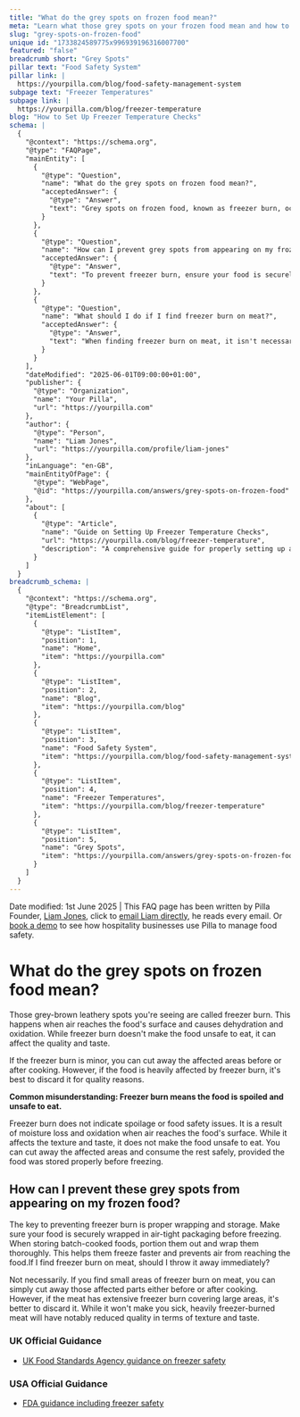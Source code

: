 ```yaml
---
title: "What do the grey spots on frozen food mean?"
meta: "Learn what those grey spots on your frozen food mean and how to prevent freezer burn from affecting your food's quality and taste."
slug: "grey-spots-on-frozen-food"
unique id: "1733824589775x996939196316007700"
featured: "false"
breadcrumb short: "Grey Spots"
pillar text: "Food Safety System"
pillar link: |
  https://yourpilla.com/blog/food-safety-management-system
subpage text: "Freezer Temperatures"
subpage link: |
  https://yourpilla.com/blog/freezer-temperature
blog: "How to Set Up Freezer Temperature Checks"
schema: |
  {
    "@context": "https://schema.org",
    "@type": "FAQPage",
    "mainEntity": [
      {
        "@type": "Question",
        "name": "What do the grey spots on frozen food mean?",
        "acceptedAnswer": {
          "@type": "Answer",
          "text": "Grey spots on frozen food, known as freezer burn, occur when air reaches the food's surface, causing dehydration and oxidation. Although freezer burn can alter the quality and taste of the food, it doesn't make it unsafe to eat. If freezer burn is minor, you can cut away the affected areas before or after cooking. However, heavily freezer-burned food should be discarded due to quality concerns."
        }
      },
      {
        "@type": "Question",
        "name": "How can I prevent grey spots from appearing on my frozen food?",
        "acceptedAnswer": {
          "@type": "Answer",
          "text": "To prevent freezer burn, ensure your food is securely wrapped in air-tight packaging before freezing. Wrapping food thoroughly and portioning batch-cooked foods properly helps them freeze faster and reduces the exposure to air, thus minimising the risk of freezer burn."
        }
      },
      {
        "@type": "Question",
        "name": "What should I do if I find freezer burn on meat?",
        "acceptedAnswer": {
          "@type": "Answer",
          "text": "When finding freezer burn on meat, it isn't necessary to immediately discard it. If there are small areas of freezer burn, you can cut these parts away before or after cooking. However, if there is extensive freezer burn covering larger areas, it is advisable to discard the meat. Despite not being harmful, heavily freezer-burned meat will have a significantly reduced quality in texture and taste."
        }
      }
    ],
    "dateModified": "2025-06-01T09:00:00+01:00",
    "publisher": {
      "@type": "Organization",
      "name": "Your Pilla",
      "url": "https://yourpilla.com"
    },
    "author": {
      "@type": "Person",
      "name": "Liam Jones",
      "url": "https://yourpilla.com/profile/liam-jones"
    },
    "inLanguage": "en-GB",
    "mainEntityOfPage": {
      "@type": "WebPage",
      "@id": "https://yourpilla.com/answers/grey-spots-on-frozen-food"
    },
    "about": [
      {
        "@type": "Article",
        "name": "Guide on Setting Up Freezer Temperature Checks",
        "url": "https://yourpilla.com/blog/freezer-temperature",
        "description": "A comprehensive guide for properly setting up and monitoring freezer temperatures to ensure food safety and prevent issues like freezer burn."
      }
    ]
  }
breadcrumb_schema: |
  {
    "@context": "https://schema.org",
    "@type": "BreadcrumbList",
    "itemListElement": [
      {
        "@type": "ListItem",
        "position": 1,
        "name": "Home",
        "item": "https://yourpilla.com"
      },
      {
        "@type": "ListItem",
        "position": 2,
        "name": "Blog",
        "item": "https://yourpilla.com/blog"
      },
      {
        "@type": "ListItem",
        "position": 3,
        "name": "Food Safety System",
        "item": "https://yourpilla.com/blog/food-safety-management-system"
      },
      {
        "@type": "ListItem",
        "position": 4,
        "name": "Freezer Temperatures",
        "item": "https://yourpilla.com/blog/freezer-temperature"
      },
      {
        "@type": "ListItem",
        "position": 5,
        "name": "Grey Spots",
        "item": "https://yourpilla.com/answers/grey-spots-on-frozen-food"
      }
    ]
  }
---
```


Date modified: 1st June 2025 | This FAQ page has been written by Pilla Founder, [Liam Jones](https://yourpilla.com/profile/liam-jones), click to [email Liam directly](https://mailto:liam@yourpilla.com/), he reads every email. Or [book a demo](https://calendly.com/pilla/demo) to see how hospitality businesses use Pilla to manage food safety.

# What do the grey spots on frozen food mean?

Those grey-brown leathery spots you're seeing are called freezer burn. This happens when air reaches the food's surface and causes dehydration and oxidation. While freezer burn doesn't make the food unsafe to eat, it can affect the quality and taste.

If the freezer burn is minor, you can cut away the affected areas before or after cooking. However, if the food is heavily affected by freezer burn, it's best to discard it for quality reasons.

**Common misunderstanding: Freezer burn means the food is spoiled and unsafe to eat.**

Freezer burn does not indicate spoilage or food safety issues. It is a result of moisture loss and oxidation when air reaches the food's surface. While it affects the texture and taste, it does not make the food unsafe to eat. You can cut away the affected areas and consume the rest safely, provided the food was stored properly before freezing.

## How can I prevent these grey spots from appearing on my frozen food?

The key to preventing freezer burn is proper wrapping and storage. Make sure your food is securely wrapped in air-tight packaging before freezing. When storing batch-cooked foods, portion them out and wrap them thoroughly. This helps them freeze faster and prevents air from reaching the food.If I find freezer burn on meat, should I throw it away immediately?

Not necessarily. If you find small areas of freezer burn on meat, you can simply cut away those affected parts either before or after cooking. However, if the meat has extensive freezer burn covering large areas, it's better to discard it. While it won't make you sick, heavily freezer-burned meat will have notably reduced quality in terms of texture and taste.

### UK Official Guidance

-   [UK Food Standards Agency guidance on freezer safety](https://www.food.gov.uk/safety-hygiene/how-to-chill-freeze-and-defrost-food-safely)

### USA Official Guidance

-   [FDA guidance including freezer safety](https://www.fda.gov/consumers/consumer-updates/are-you-storing-food-safely)